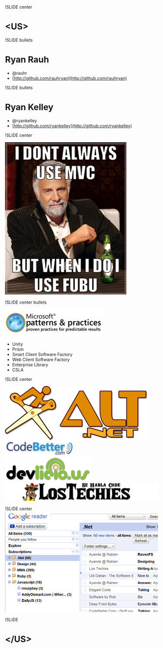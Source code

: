 !SLIDE center

# &lt;US&gt;

!SLIDE bullets

# Ryan Rauh 

* @rauhr
* [http://github.com/rauhryan](http://github.com/rauhryan)

!SLIDE bullets

# Ryan Kelley

* @ryankelley
* [http://github.com/ryankelley](http://github.com/ryankelley)

!SLIDE center

![i dont always](i_dont_always.png)

!SLIDE center bullets

![p and p](pnp_logo.png)

* Unity
* Prism
* Smart Client Software Factory
* Web Client Software Factory
* Enterprise Library
* CSLA

!SLIDE center

![alt net](alt_net.png)
![code better](codebetter_logo.png)
![devlicious](devilicious_logo.png)
![los techies](lostechies_logo.png)

!SLIDE center
![rss feed](rss_feed.png)


!SLIDE
# &lt;/US&gt;
